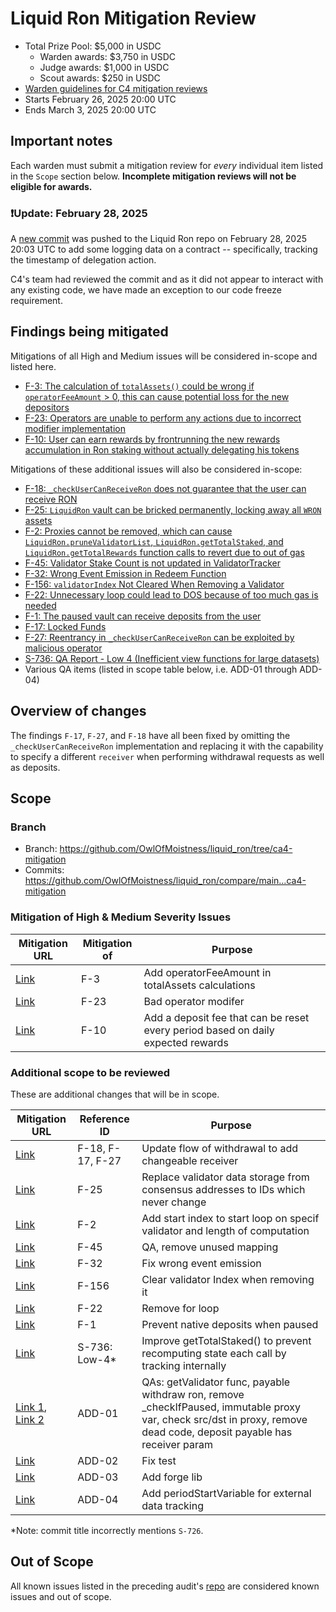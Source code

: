 # Liquid Ron Mitigation Review
- Total Prize Pool: $5,000 in USDC
  - Warden awards: $3,750 in USDC
  - Judge awards: $1,000 in USDC
  - Scout awards: $250 in USDC
- [Warden guidelines for C4 mitigation reviews](https://code4rena.notion.site/Guidelines-for-C4-mitigation-reviews-ed10fc5cfbf640bd8dcec66f38b343c4)
- Starts February 26, 2025 20:00 UTC
- Ends March 3, 2025 20:00 UTC

## Important notes

Each warden must submit a mitigation review for *every* individual item listed in the `Scope` section below. **Incomplete mitigation reviews will not be eligible for awards.**

### ❗️Update: February 28, 2025
A [new commit](https://github.com/OwlOfMoistness/liquid_ron/commit/de29bfdcd284df362dcdc217833fac168ac4c9b1) was pushed to the Liquid Ron repo on February 28, 2025 20:03 UTC to add some logging data on a contract -- specifically, tracking the timestamp of delegation action. 

C4's team had reviewed the commit and as it did not appear to interact with any existing code, we have made an exception to our code freeze requirement.

## Findings being mitigated

Mitigations of all High and Medium issues will be considered in-scope and listed here.

- [F-3: The calculation of `totalAssets()` could be wrong if `operatorFeeAmount` > 0, this can cause potential loss for the new depositors](https://code4rena.com/evaluate/2025-01-liquid-ron/findings/F-3)
- [F-23: Operators are unable to perform any actions due to incorrect modifier implementation](https://code4rena.com/evaluate/2025-01-liquid-ron/findings/F-23)
- [F-10: User can earn rewards by frontrunning the new rewards accumulation in Ron staking without actually delegating his tokens](https://code4rena.com/evaluate/2025-01-liquid-ron/findings/F-10)

Mitigations of these additional issues will also be considered in-scope:
- [F-18: `_checkUserCanReceiveRon` does not guarantee that the user can receive RON](https://code4rena.com/evaluate/2025-01-liquid-ron/findings/F-18)
- [F-25: `LiquidRon` vault can be bricked permanently, locking away all `WRON` assets](https://code4rena.com/evaluate/2025-01-liquid-ron/findings/F-25)
- [F-2: Proxies cannot be removed, which can cause `LiquidRon.pruneValidatorList`, `LiquidRon.getTotalStaked`, and `LiquidRon.getTotalRewards` function calls to revert due to out of gas](https://code4rena.com/evaluate/2025-01-liquid-ron/findings/F-2)
- [F-45: Validator Stake Count is not updated in ValidatorTracker](https://code4rena.com/evaluate/2025-01-liquid-ron/findings/F-45)
- [F-32: Wrong Event Emission in Redeem Function](https://code4rena.com/evaluate/2025-01-liquid-ron/findings/F-32)
- [F-156: `validatorIndex` Not Cleared When Removing a Validator](https://code4rena.com/evaluate/2025-01-liquid-ron/findings/F-156)
- [F-22: Unnecessary loop could lead to DOS because of too much gas is needed](https://code4rena.com/evaluate/2025-01-liquid-ron/findings/F-22)
- [F-1: The paused vault can receive deposits from the user](https://code4rena.com/evaluate/2025-01-liquid-ron/findings/F-1)
- [F-17: Locked Funds](https://code4rena.com/evaluate/2025-01-liquid-ron/findings/F-17)
- [F-27: Reentrancy in `_checkUserCanReceiveRon` can be exploited by malicious operator](https://code4rena.com/evaluate/2025-01-liquid-ron/findings/F-27)
- [S-736: QA Report - Low 4 (Inefficient view functions for large datasets)](https://code4rena.com/evaluate/2025-01-liquid-ron/findings/S-736)
- Various QA items (listed in scope table below, i.e. ADD-01 through ADD-04)

## Overview of changes 

The findings `F-17`, `F-27`, and `F-18` have all been fixed by omitting the `_checkUserCanReceiveRon` implementation and replacing it with the capability to specify a different `receiver` when performing withdrawal requests as well as deposits.

## Scope

### Branch
- Branch: https://github.com/OwlOfMoistness/liquid_ron/tree/ca4-mitigation
- Commits: https://github.com/OwlOfMoistness/liquid_ron/compare/main...ca4-mitigation

### Mitigation of High & Medium Severity Issues
| Mitigation URL | Mitigation of | Purpose | 
| ----------- | ------------- | ----------- |
| [Link](https://github.com/OwlOfMoistness/liquid_ron/commit/c30c35b1b5a4adcc46f1d20506a9816f1fec275c) | F-3 | Add operatorFeeAmount in totalAssets calculations | 
| [Link](https://github.com/OwlOfMoistness/liquid_ron/commit/af83a41854f38a7defef97dde2e8a5a97a0f13d1) | F-23 | Bad operator modifer | 
| [Link](https://github.com/OwlOfMoistness/liquid_ron/commit/3eb49f91241ef3bf1c8bedda4180ac1c36e80995) | F-10 | Add a deposit fee that can be reset every period based on daily expected rewards | 

### Additional scope to be reviewed
These are additional changes that will be in scope.

| Mitigation URL | Reference ID | Purpose | 
| ----------- | ------------- | ----------- |
| [Link](https://github.com/OwlOfMoistness/liquid_ron/commit/14fd27de293430d97aab2b5fe746d2513426dc05) | F-18, F-17, F-27 | Update flow of withdrawal to add changeable receiver |
| [Link](https://github.com/OwlOfMoistness/liquid_ron/commit/0d4844c9697a9365760c7eb1673f5e51c37281b2) | F-25 | Replace validator data storage from consensus addresses to IDs which never change |
| [Link](https://github.com/OwlOfMoistness/liquid_ron/commit/ea748e02c9dbf700d24e28db1fb9a586ffc24c87) | F-2 | Add start index to start loop on specif validator and length of computation |
| [Link](https://github.com/OwlOfMoistness/liquid_ron/commit/15ef42af4bd5391b43824b262affe605176b3aa4) | F-45 | QA, remove unused mapping |
| [Link](https://github.com/OwlOfMoistness/liquid_ron/commit/c3b19f0c0ffb5a9cfbf56859a35e3e672bf0cb0d) | F-32 | Fix wrong event emission |
| [Link](https://github.com/OwlOfMoistness/liquid_ron/commit/1780ebde0ec92c1c9523dd56bb72960ef8f9f169) | F-156 | Clear validator Index when removing it |
| [Link](https://github.com/OwlOfMoistness/liquid_ron/commit/af2165659f4c721e9caa91df8f69db4859360955) | F-22 | Remove for loop |
| [Link](https://github.com/OwlOfMoistness/liquid_ron/commit/64a6dfed2ba5691a492883b1efe60f5b7814690e) | F-1 | Prevent native deposits when paused |
| [Link](https://github.com/OwlOfMoistness/liquid_ron/commit/e275282e9365e7b2e0295c464d69197f272c0338) | S-736: Low-4&ast;| Improve getTotalStaked() to prevent recomputing state each call by tracking internally |
| [Link 1](https://github.com/OwlOfMoistness/liquid_ron/commit/08cf347939feafca4681469a2a33606ca826c055), [Link 2](https://github.com/OwlOfMoistness/liquid_ron/commit/415665dcd7b8cac90b3540c90c3bc32ceaec9121) | ADD-01 | QAs: getValidator func, payable withdraw ron, remove _checkIfPaused, immutable proxy var, check src/dst in proxy, remove dead code, deposit payable has receiver param |
| [Link](https://github.com/OwlOfMoistness/liquid_ron/commit/be97c210ae421bc0e9a5147c2ede584caea0bb53) | ADD-02 | Fix test |
| [Link](https://github.com/OwlOfMoistness/liquid_ron/commit/354c741e989f5d27a2f55b68b190a7fc71b26135) | ADD-03 | Add forge lib |
| [Link](https://github.com/OwlOfMoistness/liquid_ron/commit/017f2bb1e2d7de54726969529eec1f3be9cc4329) | ADD-04 | Add periodStartVariable for external data tracking |

&ast;Note: commit title incorrectly mentions `S-726`.

## Out of Scope

All known issues listed in the preceding audit's [repo](https://github.com/code-423n4/2025-01-liquid-ron) are considered known issues and out of scope.
